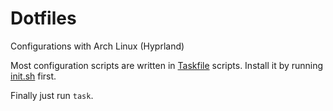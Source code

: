 # Dotfiles

Configurations with Arch Linux (Hyprland)

Most configuration scripts are written in [Taskfile]("https://github.com/go-task/task") scripts. Install it by running [init.sh](./init.sh) first.

Finally just run `task`.
